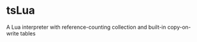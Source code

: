 tsLua
=====

A Lua interpreter with reference-counting collection and built-in copy-on-write tables
